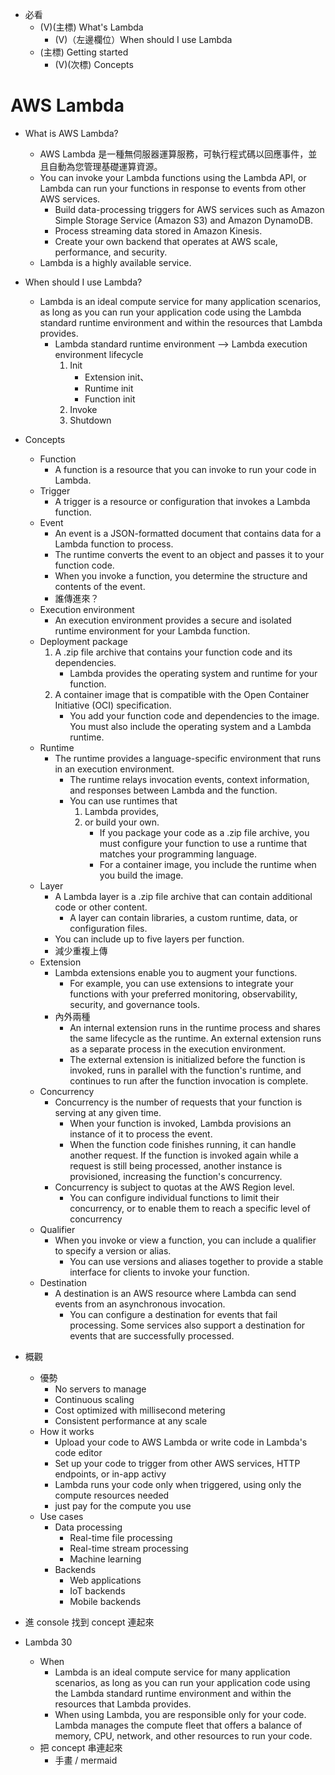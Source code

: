 - 必看
    - (V)(主標) What's Lambda
        - (V)（左邊欄位）When should I use Lambda
    - (主標) Getting started
        - (V)(次標) Concepts

# AWS Lambda

- What is AWS Lambda?
    - AWS Lambda 是一種無伺服器運算服務，可執行程式碼以回應事件，並且自動為您管理基礎運算資源。
    - You can invoke your Lambda functions using the Lambda API, or Lambda can run your functions in response to events from other AWS services. 
        - Build data-processing triggers for AWS services such as Amazon Simple Storage Service (Amazon S3) and Amazon DynamoDB.
        - Process streaming data stored in Amazon Kinesis.
        - Create your own backend that operates at AWS scale, performance, and security.
    - Lambda is a highly available service.
- When should I use Lambda?
    - Lambda is an ideal compute service for many application scenarios, as long as you can run your application code using the Lambda standard runtime environment and within the resources that Lambda provides. 
        - Lambda standard runtime environment --> Lambda execution environment lifecycle
            1. Init
                - Extension init、
                - Runtime init 
                - Function init
            2. Invoke
            3. Shutdown
- Concepts
    - Function
        - A function is a resource that you can invoke to run your code in Lambda.
    - Trigger
        - A trigger is a resource or configuration that invokes a Lambda function.
    - Event
        - An event is a JSON-formatted document that contains data for a Lambda function to process.
        - The runtime converts the event to an object and passes it to your function code. 
        - When you invoke a function, you determine the structure and contents of the event.
        - 誰傳進來？
    - Execution environment
        - An execution environment provides a secure and isolated runtime environment for your Lambda function.
    - Deployment package
        1. A .zip file archive that contains your function code and its dependencies. 
            - Lambda provides the operating system and runtime for your function.
        2. A container image that is compatible with the Open Container Initiative (OCI) specification.
            - You add your function code and dependencies to the image. You must also include the operating system and a Lambda runtime.
    - Runtime
        - The runtime provides a language-specific environment that runs in an execution environment.
            - The runtime relays invocation events, context information, and responses between Lambda and the function. 
            - You can use runtimes that 
                1. Lambda provides, 
                2. or build your own.
                    - If you package your code as a .zip file archive, you must configure your function to use a runtime that matches your programming language. 
                    - For a container image, you include the runtime when you build the image.
    - Layer
        - A Lambda layer is a .zip file archive that can contain additional code or other content.
            - A layer can contain libraries, a custom runtime, data, or configuration files.
        - You can include up to five layers per function.
        - 減少重複上傳
    - Extension
        - Lambda extensions enable you to augment your functions.
            - For example, you can use extensions to integrate your functions with your preferred monitoring, observability, security, and governance tools.
        - 內外兩種
            - An internal extension runs in the runtime process and shares the same lifecycle as the runtime. An external extension runs as a separate process in the execution environment. 
            - The external extension is initialized before the function is invoked, runs in parallel with the function's runtime, and continues to run after the function invocation is complete.
    - Concurrency
        - Concurrency is the number of requests that your function is serving at any given time.
            - When your function is invoked, Lambda provisions an instance of it to process the event. 
            - When the function code finishes running, it can handle another request. If the function is invoked again while a request is still being processed, another instance is provisioned, increasing the function's concurrency.
        - Concurrency is subject to quotas at the AWS Region level.
            - You can configure individual functions to limit their concurrency, or to enable them to reach a specific level of concurrency
    - Qualifier
        - When you invoke or view a function, you can include a qualifier to specify a version or alias.
            - You can use versions and aliases together to provide a stable interface for clients to invoke your function.
    - Destination
        - A destination is an AWS resource where Lambda can send events from an asynchronous invocation. 
            -  You can configure a destination for events that fail processing. Some services also support a destination for events that are successfully processed.

- 概觀
    - 優勢
        - No servers to manage
        - Continuous scaling
        - Cost optimized with millisecond metering
        - Consistent performance at any scale
    - How it works
        - Upload your code to AWS Lambda or write code in Lambda's code editor
        - Set up your code to trigger from other AWS services, HTTP endpoints, or in-app activy
        - Lambda runs your code only when triggered, using only the compute resources needed
        - just pay for the compute you use
    - Use cases
        - Data processing
            - Real-time file processing
            - Real-time stream processing
            - Machine learning
        - Backends
            - Web applications
            - IoT backends
            - Mobile backends

- 進 console 找到 concept 連起來
- Lambda 30
    - When
        - Lambda is an ideal compute service for many application scenarios, as long as you can run your application code using the Lambda standard runtime environment and within the resources that Lambda provides.
        - When using Lambda, you are responsible only for your code. Lambda manages the compute fleet that offers a balance of memory, CPU, network, and other resources to run your code.
    - 把 concept 串連起來
        - 手畫 / mermaid
